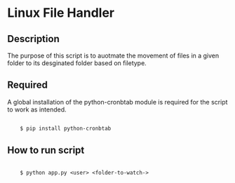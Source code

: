 # Linux File Handler 

## Description

The purpose of this script is to auotmate the movement of files in a given folder to its desginated folder based on filetype.

## Required

A global installation of the python-cronbtab module is required for the script
to work as intended. 

```bash

    $ pip install python-cronbtab

```

## How to run script

```

    $ python app.py <user> <folder-to-watch->

```
